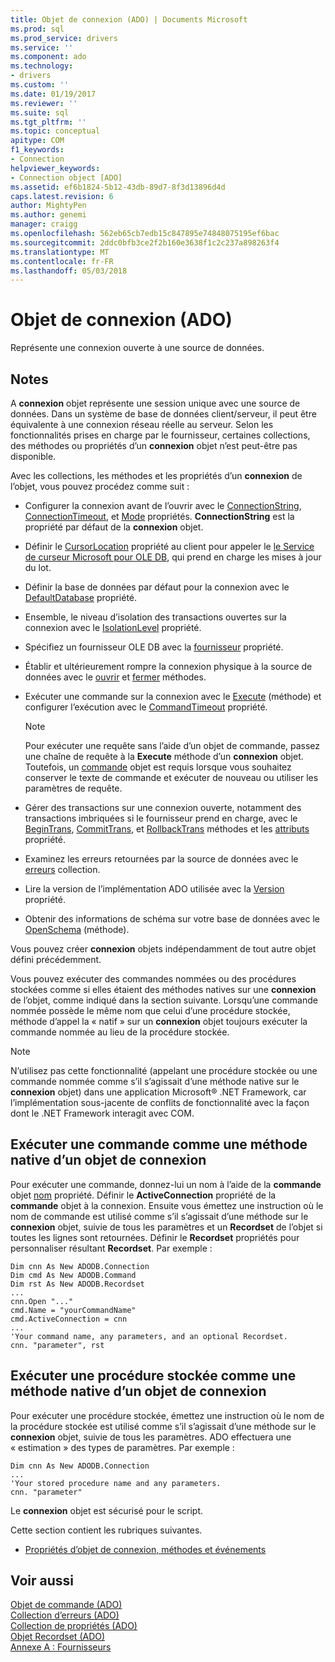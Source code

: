 ```yaml
---
title: Objet de connexion (ADO) | Documents Microsoft
ms.prod: sql
ms.prod_service: drivers
ms.service: ''
ms.component: ado
ms.technology:
- drivers
ms.custom: ''
ms.date: 01/19/2017
ms.reviewer: ''
ms.suite: sql
ms.tgt_pltfrm: ''
ms.topic: conceptual
apitype: COM
f1_keywords:
- Connection
helpviewer_keywords:
- Connection object [ADO]
ms.assetid: ef6b1824-5b12-43db-89d7-8f3d13896d4d
caps.latest.revision: 6
author: MightyPen
ms.author: genemi
manager: craigg
ms.openlocfilehash: 562eb65cb7edb15c847895e74848075195ef6bac
ms.sourcegitcommit: 2ddc0bfb3ce2f2b160e3638f1c2c237a898263f4
ms.translationtype: MT
ms.contentlocale: fr-FR
ms.lasthandoff: 05/03/2018
---
```

# <a name="connection-object-ado"></a>Objet de connexion (ADO)
Représente une connexion ouverte à une source de données.  
  
## <a name="remarks"></a>Notes  
 A **connexion** objet représente une session unique avec une source de données. Dans un système de base de données client/serveur, il peut être équivalente à une connexion réseau réelle au serveur. Selon les fonctionnalités prises en charge par le fournisseur, certaines collections, des méthodes ou propriétés d’un **connexion** objet n’est peut-être pas disponible.  
  
 Avec les collections, les méthodes et les propriétés d’un **connexion** de l’objet, vous pouvez procédez comme suit :  
  
-   Configurer la connexion avant de l’ouvrir avec le [ConnectionString](../../../ado/reference/ado-api/connectionstring-property-ado.md), [ConnectionTimeout](../../../ado/reference/ado-api/connectiontimeout-property-ado.md), et [Mode](../../../ado/reference/ado-api/mode-property-ado.md) propriétés. **ConnectionString** est la propriété par défaut de la **connexion** objet.  
  
-   Définir le [CursorLocation](../../../ado/reference/ado-api/cursorlocation-property-ado.md) propriété au client pour appeler le [le Service de curseur Microsoft pour OLE DB](../../../ado/guide/appendixes/microsoft-cursor-service-for-ole-db-ado-service-component.md), qui prend en charge les mises à jour du lot.  
  
-   Définir la base de données par défaut pour la connexion avec le [DefaultDatabase](../../../ado/reference/ado-api/defaultdatabase-property.md) propriété.  
  
-   Ensemble, le niveau d’isolation des transactions ouvertes sur la connexion avec le [IsolationLevel](../../../ado/reference/ado-api/isolationlevel-property.md) propriété.  
  
-   Spécifiez un fournisseur OLE DB avec la [fournisseur](../../../ado/reference/ado-api/provider-property-ado.md) propriété.  
  
-   Établir et ultérieurement rompre la connexion physique à la source de données avec le [ouvrir](../../../ado/reference/ado-api/open-method-ado-connection.md) et [fermer](../../../ado/reference/ado-api/close-method-ado.md) méthodes.  
  
-   Exécuter une commande sur la connexion avec le [Execute](../../../ado/reference/ado-api/execute-method-ado-connection.md) (méthode) et configurer l’exécution avec le [CommandTimeout](../../../ado/reference/ado-api/commandtimeout-property-ado.md) propriété.  
  
    > [!NOTE]
    >  Pour exécuter une requête sans l’aide d’un objet de commande, passez une chaîne de requête à la **Execute** méthode d’un **connexion** objet. Toutefois, un [commande](../../../ado/reference/ado-api/command-object-ado.md) objet est requis lorsque vous souhaitez conserver le texte de commande et exécuter de nouveau ou utiliser les paramètres de requête.  
  
-   Gérer des transactions sur une connexion ouverte, notamment des transactions imbriquées si le fournisseur prend en charge, avec le [BeginTrans](../../../ado/reference/ado-api/begintrans-committrans-and-rollbacktrans-methods-ado.md), [CommitTrans](../../../ado/reference/ado-api/begintrans-committrans-and-rollbacktrans-methods-ado.md), et [RollbackTrans](../../../ado/reference/ado-api/begintrans-committrans-and-rollbacktrans-methods-ado.md) méthodes et les [attributs](../../../ado/reference/ado-api/attributes-property-ado.md) propriété.  
  
-   Examinez les erreurs retournées par la source de données avec le [erreurs](../../../ado/reference/ado-api/errors-collection-ado.md) collection.  
  
-   Lire la version de l’implémentation ADO utilisée avec la [Version](../../../ado/reference/ado-api/version-property-ado.md) propriété.  
  
-   Obtenir des informations de schéma sur votre base de données avec le [OpenSchema](../../../ado/reference/ado-api/openschema-method.md) (méthode).  
  
 Vous pouvez créer **connexion** objets indépendamment de tout autre objet défini précédemment.  
  
 Vous pouvez exécuter des commandes nommées ou des procédures stockées comme si elles étaient des méthodes natives sur une **connexion** de l’objet, comme indiqué dans la section suivante. Lorsqu’une commande nommée possède le même nom que celui d’une procédure stockée, méthode d’appel la « natif » sur un **connexion** objet toujours exécuter la commande nommée au lieu de la procédure stockée.  
  
> [!NOTE]
>  N’utilisez pas cette fonctionnalité (appelant une procédure stockée ou une commande nommée comme s’il s’agissait d’une méthode native sur le **connexion** objet) dans une application Microsoft® .NET Framework, car l’implémentation sous-jacente de conflits de fonctionnalité avec la façon dont le .NET Framework interagit avec COM.  
  
## <a name="execute-a-command-as-a-native-method-of-a-connection-object"></a>Exécuter une commande comme une méthode native d’un objet de connexion  
 Pour exécuter une commande, donnez-lui un nom à l’aide de la **commande** objet [nom](../../../ado/reference/ado-api/name-property-ado.md) propriété. Définir le **ActiveConnection** propriété de la **commande** objet à la connexion. Ensuite vous émettez une instruction où le nom de commande est utilisé comme s’il s’agissait d’une méthode sur le **connexion** objet, suivie de tous les paramètres et un **Recordset** de l’objet si toutes les lignes sont retournées. Définir le **Recordset** propriétés pour personnaliser résultant **Recordset**. Par exemple :  
  
```  
Dim cnn As New ADODB.Connection  
Dim cmd As New ADODB.Command  
Dim rst As New ADODB.Recordset  
...  
cnn.Open "..."  
cmd.Name = "yourCommandName"  
cmd.ActiveConnection = cnn  
...  
'Your command name, any parameters, and an optional Recordset.  
cnn. "parameter", rst  
```  
  
## <a name="execute-a-stored-procedure-as-a-native-method-of-a-connection-object"></a>Exécuter une procédure stockée comme une méthode native d’un objet de connexion  
 Pour exécuter une procédure stockée, émettez une instruction où le nom de la procédure stockée est utilisé comme s’il s’agissait d’une méthode sur le **connexion** objet, suivie de tous les paramètres. ADO effectuera une « estimation » des types de paramètres. Par exemple :  
  
```  
Dim cnn As New ADODB.Connection  
...  
'Your stored procedure name and any parameters.  
cnn. "parameter"  
```  
  
 Le **connexion** objet est sécurisé pour le script.  
  
 Cette section contient les rubriques suivantes.  
  
-   [Propriétés d’objet de connexion, méthodes et événements](../../../ado/reference/ado-api/connection-object-properties-methods-and-events.md)  
  
## <a name="see-also"></a>Voir aussi  
 [Objet de commande (ADO)](../../../ado/reference/ado-api/command-object-ado.md)   
 [Collection d’erreurs (ADO)](../../../ado/reference/ado-api/errors-collection-ado.md)   
 [Collection de propriétés (ADO)](../../../ado/reference/ado-api/properties-collection-ado.md)   
 [Objet Recordset (ADO)](../../../ado/reference/ado-api/recordset-object-ado.md)   
 [Annexe A : Fournisseurs](../../../ado/guide/appendixes/appendix-a-providers.md)
